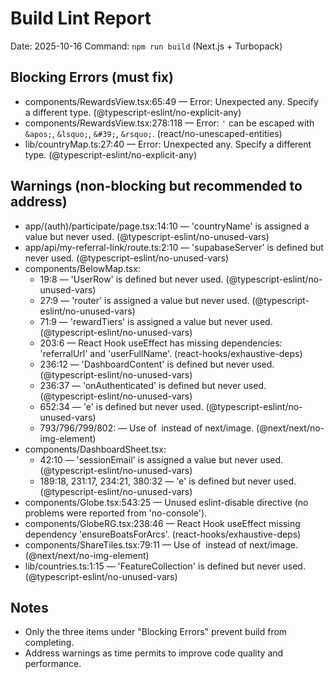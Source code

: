 # Build Lint Report

Date: 2025-10-16
Command: `npm run build` (Next.js + Turbopack)

## Blocking Errors (must fix)
- components/RewardsView.tsx:65:49 — Error: Unexpected any. Specify a different type. (@typescript-eslint/no-explicit-any)
- components/RewardsView.tsx:278:118 — Error: `'` can be escaped with `&apos;`, `&lsquo;`, `&#39;`, `&rsquo;`. (react/no-unescaped-entities)
- lib/countryMap.ts:27:40 — Error: Unexpected any. Specify a different type. (@typescript-eslint/no-explicit-any)

## Warnings (non-blocking but recommended to address)
- app/(auth)/participate/page.tsx:14:10 — 'countryName' is assigned a value but never used. (@typescript-eslint/no-unused-vars)
- app/api/my-referral-link/route.ts:2:10 — 'supabaseServer' is defined but never used. (@typescript-eslint/no-unused-vars)
- components/BelowMap.tsx:
  - 19:8 — 'UserRow' is defined but never used. (@typescript-eslint/no-unused-vars)
  - 27:9 — 'router' is assigned a value but never used. (@typescript-eslint/no-unused-vars)
  - 71:9 — 'rewardTiers' is assigned a value but never used. (@typescript-eslint/no-unused-vars)
  - 203:6 — React Hook useEffect has missing dependencies: 'referralUrl' and 'userFullName'. (react-hooks/exhaustive-deps)
  - 236:12 — 'DashboardContent' is defined but never used. (@typescript-eslint/no-unused-vars)
  - 236:37 — 'onAuthenticated' is defined but never used. (@typescript-eslint/no-unused-vars)
  - 652:34 — 'e' is defined but never used. (@typescript-eslint/no-unused-vars)
  - 793/796/799/802: — Use of <img> instead of next/image. (@next/next/no-img-element)
- components/DashboardSheet.tsx:
  - 42:10 — 'sessionEmail' is assigned a value but never used. (@typescript-eslint/no-unused-vars)
  - 189:18, 231:17, 234:21, 380:32 — 'e' is defined but never used. (@typescript-eslint/no-unused-vars)
- components/Globe.tsx:543:25 — Unused eslint-disable directive (no problems were reported from 'no-console').
- components/GlobeRG.tsx:238:46 — React Hook useEffect missing dependency 'ensureBoatsForArcs'. (react-hooks/exhaustive-deps)
- components/ShareTiles.tsx:79:11 — Use of <img> instead of next/image. (@next/next/no-img-element)
- lib/countries.ts:1:15 — 'FeatureCollection' is defined but never used. (@typescript-eslint/no-unused-vars)

## Notes
- Only the three items under "Blocking Errors" prevent build from completing.
- Address warnings as time permits to improve code quality and performance.






